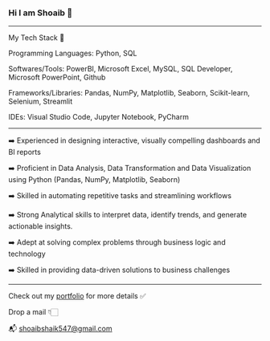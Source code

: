 ### Hi I am Shoaib 👋

______________________________________________
My Tech Stack 🧰

Programming Languages: Python, SQL

Softwares/Tools: PowerBI, Microsoft Excel, MySQL, SQL Developer, Microsoft PowerPoint, Github

Frameworks/Libraries: Pandas, NumPy, Matplotlib, Seaborn, Scikit-learn, Selenium, Streamlit

IDEs: Visual Studio Code, Jupyter Notebook, PyCharm
______________________________________________

➡️ Experienced in designing interactive, visually compelling dashboards and BI reports

➡️ Proficient in Data Analysis, Data Transformation and Data Visualization using Python (Pandas, NumPy, Matplotlib, Seaborn)

➡️ Skilled in automating repetitive tasks and streamlining workflows

➡️ Strong Analytical skills to interpret data, identify trends, and generate actionable insights.

➡️ Adept at solving complex problems through business logic and technology

➡️ Skilled in providing data-driven solutions to business challenges
______________________________________________

Check out my [portfolio](https://www.notion.so/shoaib-akthar/Hey-there-I-am-Shoaib-40a602c49b304b2a87344adde578036d) for more details ✅

Drop a mail 👇🏻

📬 shoaibshaik547@gmail.com
